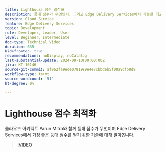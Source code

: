 ```yaml
---
title: Lighthouse 점수 최적화
description: 등대 점수가 무엇인지, 그리고 Edge Delivery Services에서 가능한 최고의 등대 점수를 얻기 위한 기술에 대해 알아봅니다.
version: Cloud Service
feature: Edge Delivery Services
topic: Development
role: Developer, Leader, User
level: Beginner, Intermediate
doc-type: Technical Video
duration: 635
hidefromtoc: true
recommendations: noDisplay, noCatalog
last-substantial-update: 2024-09-10T00:00:00Z
jira: KT-16146
source-git-commit: af962fa9ede0781929e4e7cbbd6b5f00a9dfb0d9
workflow-type: tm+mt
source-wordcount: '51'
ht-degree: 0%

---
```



# Lighthouse 점수 최적화

클라우드 아키텍트 Varun Mitra와 함께 등대 점수가 무엇이며 Edge Delivery Services에서 가장 좋은 등대 점수를 얻기 위한 기술에 대해 알아봅니다.

>[!VIDEO](https://video.tv.adobe.com/v/3433378/?learn=on)
